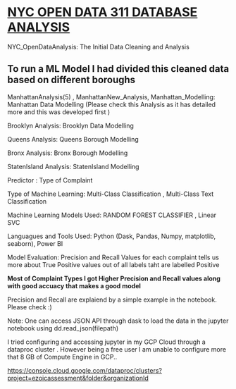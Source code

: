 # [NYC OPEN DATA 311 DATABASE ANALYSIS](https://nycopendata.socrata.com/Social-Services/311-Service-Requests-from-2010-to-Present/erm2-nwe9)

NYC_OpenDataAnalysis: The Initial Data Cleaning and Analysis 

## To run a ML Model I had divided this cleaned data based on different boroughs

ManhattanAnalysis(5) , ManhattanNew_Analysis, Manhattan_Modelling: Manhattan Data Modelling (Please check this Analysis as it has detailed more and this was developed first )

Brooklyn Analysis: Brooklyn Data Modelling 

Queens Analysis: Queens Borough Modelling 

Bronx Analysis: Bronx Borough Modelling

StatenIsland Analysis: StatenIsland Modelling



Predictor : Type of Complaint

Type of Machine Learning: Multi-Class Classification , Multi-Class Text Classification


Machine Learning Models Used: RANDOM FOREST CLASSIFIER , Linear SVC

Languagues and Tools Used: Python (Dask, Pandas, Numpy, matplotlib, seaborn), Power BI

Model Evaluation: Precision and Recall Values for each complaint tells us more about True Positive values out of all labels taht are labelled Positive

**Most of Complaint Types I got Higher Precision and Recall values along with good accuacy that makes a good model**

Precision and Recall are explaiend by a simple example in the notebook. Please check :)


Note: One can access JSON API through dask to load the data in the jupyter notebook using dd.read_json(filepath)

I tried configuring and accessing jupyter in my GCP Cloud through a dataproc cluster . However being a free user I am unable to configure more that 8 GB of Compute Engine in GCP..


https://console.cloud.google.com/dataproc/clusters?project=ezoicassessment&folder&organizationId
